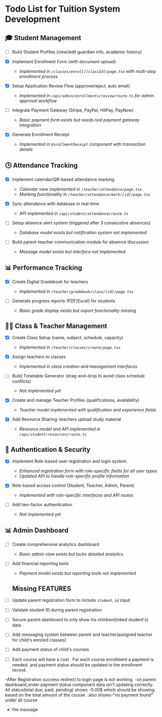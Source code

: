 # Todo List for Tuition System Development

## 🎓 Student Management
- [ ] Build Student Profiles (view/edit guardian info, academic history)

- [x] Implement Enrollment Form (with document upload)
  - *Implemented in `/classes/enroll/[classId]/page.tsx` with multi-step enrollment process*

- [x] Setup Application Review Flow (approve/reject, auto email)
  - *Implemented in `/api/admin/enrollments/review/route.ts` for admin approval workflow*

- [ ] Integrate Payment Gateway (Stripe, PayPal, HitPay, PayNow)
  - *Basic payment form exists but needs real payment gateway integration*

- [x] Generate Enrollment Receipt
  - *Implemented in `EnrollmentReceipt` component with transaction details*

## 🕒 Attendance Tracking
- [x] Implement calendar/QR-based attendance marking
  - *Calendar view implemented in `/teacher/attendance/page.tsx`*
  - *Marking functionality in `/teacher/attendance/mark/[id]/page.tsx`*

- [x] Sync attendance with database in real-time
  - *API implemented in `/api/student/attendance/route.ts`*

- [ ] Setup absence alert system (triggered after 3 consecutive absences)
  - *Database model exists but notification system not implemented*

- [ ] Build parent-teacher communication module for absence discussion
  - *Message model exists but interface not implemented*

## 📊 Performance Tracking
- [x] Create Digital Gradebook for teachers
  - *Implemented in `/teacher/gradebook/class/[id]/page.tsx`*

- [ ] Generate progress reports (PDF/Excel) for students
  - *Basic grade display exists but export functionality missing*

## 🧑‍🏫 Class & Teacher Management
- [x] Create Class Setup (name, subject, schedule, capacity)
  - *Implemented in `/teacher/classes/create/page.tsx`*

- [x] Assign teachers to classes
  - *Implemented in class creation and management interfaces*

- [ ] Build Timetable Generator (drag-and-drop to avoid class schedule conflicts)
  - *Not implemented yet*

- [x] Create and manage Teacher Profiles (qualifications, availability)
  - *Teacher model implemented with qualification and experience fields*

- [x] Add Resource Sharing: teachers upload study material
  - *Resource model and API implemented in `/api/student/resources/route.ts`*

## 🔐 Authentication & Security
- [x] Implement Role-based user registration and login system.
  - *Enhanced registration form with role-specific fields for all user types*
  - *Updated API to handle role-specific profile information*

- [x] Role-based access control (Student, Teacher, Admin, Parent)
  - *Implemented with role-specific interfaces and API routes*

- [ ] Add two-factor authentication
  - *Not implemented yet*

## 📊 Admin Dashboard
- [ ] Create comprehensive analytics dashboard
  - *Basic admin view exists but lacks detailed analytics*

- [ ] Add financial reporting tools
  - *Payment model exists but reporting tools not implemented*


  ## Missing FEATURES

- [ ] Update parent registration form to include `student_id` input
- [ ] Validate student ID during parent registration
- [ ] Secure parent dashboard to only show his children(linked student's) data
- [ ] Add messaging system between parent and teacher(assigned teacher for child's enroled classes)
- [ ] Add payment status of  child's courses 
- [ ] Each course will have a cost . For each course enrollment a payment is needed. and payment status should be updated in the enrollment record.


-After Registration success redirect to login page is not working.
-on parent dashboard,under payment status  component data isn't updating correctly. 
 All status(total due, paid, pending) shows -0.00$  which should be showing based on  the total amount of the course . also shows-"no payment found" under all course
- the massage 


